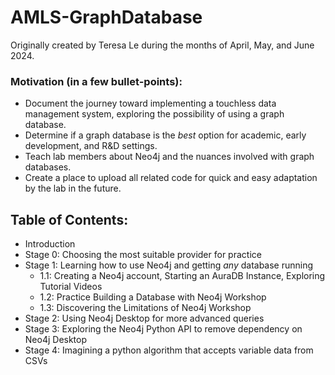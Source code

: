 # AMLS-GraphDatabase
Originally created by Teresa Le during the months of April, May, and June 2024.

### Motivation (in a few bullet-points):
- Document the journey toward implementing a touchless data management system, exploring the possibility of using a graph database.
- Determine if a graph database is the *best* option for academic, early development, and R&D settings.
- Teach lab members about Neo4j and the nuances involved with graph databases.
- Create a place to upload all related code for quick and easy adaptation by the lab in the future.

## Table of Contents:
* Introduction
* Stage 0: Choosing the most suitable provider for practice
* Stage 1: Learning how to use Neo4j and getting _any_ database running
  - 1.1: Creating a Neo4j account, Starting an AuraDB Instance, Exploring Tutorial Videos
  -  1.2: Practice Building a Database with Neo4j Workshop
  -   1.3: Discovering the Limitations of Neo4j Workshop
* Stage 2: Using Neo4j Desktop for more advanced queries
* Stage 3: Exploring the Neo4j Python API to remove dependency on Neo4j Desktop
* Stage 4: Imagining a python algorithm that accepts variable data from CSVs


